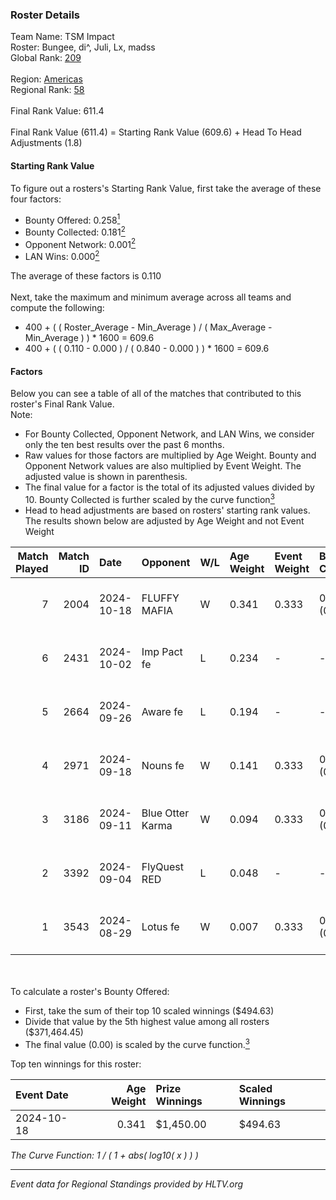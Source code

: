 ### Roster Details<br />
Team Name: TSM Impact<br />
Roster: Bungee, di^, Juli, Lx, madss<br />
Global Rank: [209](../../standings_global_2025_02_24.md)<br />
<br />
Region: [Americas]( ../../standings_americas_2025_02_24.md)<br />
Regional Rank: [58]( ../../standings_americas_2025_02_24.md)<br />
<br />
Final Rank Value:  611.4<br />
<br />
Final Rank Value (611.4) = Starting Rank Value (609.6) + Head To Head Adjustments (1.8)<br />

#### Starting Rank Value<br />
To figure out a rosters's Starting Rank Value, first take the average of these four factors:<br />
- Bounty Offered: 0.258[<sup>1</sup>](#table2)
- Bounty Collected: 0.181[<sup>2</sup>](#table1)
- Opponent Network: 0.001[<sup>2</sup>](#table1)
- LAN Wins: 0.000[<sup>2</sup>](#table1)

The average of these factors is 0.110<br />
<br />
Next, take the maximum and minimum average across all teams and compute the following:<br />
- 400 + ( ( Roster_Average - Min_Average ) / ( Max_Average - Min_Average ) ) * 1600 = 609.6
- 400 + ( ( 0.110 - 0.000 ) / ( 0.840 - 0.000 ) ) * 1600 = 609.6


#### Factors<br />
Below you can see a table of all of the matches that contributed to this roster's Final Rank Value.<br />
Note:<br />

- For Bounty Collected, Opponent Network, and LAN Wins, we consider only the ten best results over the past 6 months.
- Raw values for those factors are multiplied by Age Weight. Bounty and Opponent Network values are also multiplied by Event Weight. The adjusted value is shown in parenthesis.
- The final value for a factor is the total of its adjusted values divided by 10. Bounty Collected is further scaled by the curve function[<sup>3</sup>](#curveFunction)
- Head to head adjustments are based on rosters' starting rank values. The results shown below are adjusted by Age Weight and not Event Weight
<span id="table1"></span><br />


| Match Played | Match ID | Date       | Opponent         | W/L | Age Weight | Event Weight | Bounty Collected | Opponent Network | LAN Wins  | H2H Adj. | Roster                           |
| -: | -: | :- | :- | :- | :- | :- | :- | :- | :- | -: | :- |
|            7 |     2004 | 2024-10-18 | FLUFFY MAFIA     | W   | 0.341      | 0.333        | 0.002 (0.000)    | 0.043 (0.005)    | 0 (0.000) |     5.62 | Bungee, di^, Juli, Lx, madss     |
|            6 |     2431 | 2024-10-02 | Imp Pact fe      | L   | 0.234      | -            | -                | -                | -         |    -3.65 | Bungee, di^, Juli, Lx, madss     |
|            5 |     2664 | 2024-09-26 | Aware fe         | L   | 0.194      | -            | -                | -                | -         |    -3.23 | Bungee, di^, Juli, Lx, madss     |
|            4 |     2971 | 2024-09-18 | Nouns fe         | W   | 0.141      | 0.333        | 0.001 (0.000)    | 0.094 (0.004)    | 0 (0.000) |     2.18 | Bungee, di^, Juli, Lx, madss     |
|            3 |     3186 | 2024-09-11 | Blue Otter Karma | W   | 0.094      | 0.333        | 0.001 (0.000)    | 0.012 (0.000)    | 0 (0.000) |     1.44 | empathy, Juli, Lx, madss, phoebe |
|            2 |     3392 | 2024-09-04 | FlyQuest RED     | L   | 0.048      | -            | -                | -                | -         |    -0.69 | empathy, Juli, Lx, madss, phoebe |
|            1 |     3543 | 2024-08-29 | Lotus fe         | W   | 0.007      | 0.333        | 0.001 (0.000)    | 0.006 (0.000)    | 0 (0.000) |     0.11 | empathy, Juli, Lx, madss, phoebe |

<br />
<span id="table2"></span><br />
To calculate a roster's Bounty Offered:<br />

- First, take the sum of their top 10 scaled winnings ($494.63)
- Divide that value by the 5th highest value among all rosters ($371,464.45)
- The final value (0.00) is scaled by the curve function.[<sup>3</sup>](#curveFunction)

Top ten winnings for this roster:<br />

| Event Date | Age Weight | Prize Winnings | Scaled Winnings |
| :- | -: | :- | :- |
| 2024-10-18 |      0.341 | $1,450.00      | $494.63         |


<span id="curveFunction"></span>_The Curve Function: 1 / ( 1 + abs( log10( x ) ) )_<br />

---
_Event data for Regional Standings provided by HLTV.org_<br />
